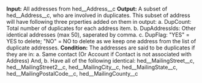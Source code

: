 
<strong>Input:</strong> All addresses from hed__Address__c
<strong>Output:</strong> A subset of hed__Address__c, who are involved in duplicates.
	This subset of address will have following three prperties added on them in output:
	      a. DupCount: Total number of duplicates for each address item.
	      b. DupAddressIds: Other identical addresses (max 50), saperated by comma.
	      c. DupFlag: "YES" = YES to delete; "NO" = NO to delete as we keep one address from the list of duplicate addresses.
<strong>Condition:</strong> The addresses are said to be duplicates if they are in:
	a. Same contact (Or Account if Contact is not associated with Address) And,
	b. Have all of the following identical: 
		hed__MailingStreet__c, hed__MailingStreet2__c, hed__MailingCity__c, hed__MailingState__c, hed__MailingPostalCode__c, hed__MailingCounty__c

